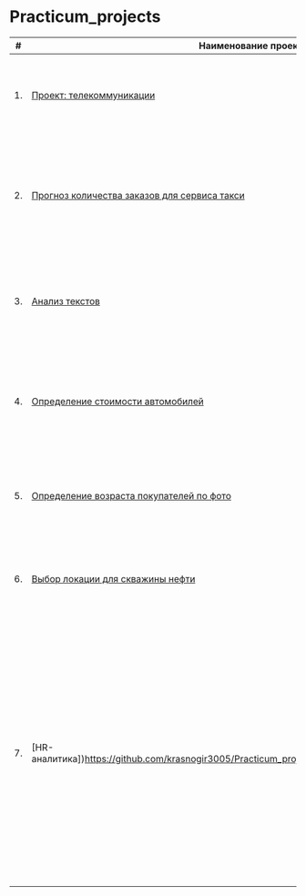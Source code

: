 # Practicum_projects
| #    | Наименование проекта| Описание | Стек         |
| ---- | -------------------- | -------- | ------------|
| 1.   | [Проект: телекоммуникации](https://github.com/krasnogir3005/Practicum_projects/blob/main/Проект%20телекоммуникации.ipynb) | Модель, которая предсказывает, разорвёт ли абонент договор.| python, pandas, numpy, sklearn, matplotlib, LabelEncoder, Catboost, RandomForest, LGBM|
| 2.   | [Прогноз количества заказов для сервиса такси](https://github.com/krasnogir3005/Practicum_projects/blob/main/Прогнозирование%20заказов%20такси%20-%20временные%20ряды.ipynb) | Прогноз количества заказов <br/>для сервиса такси с целью более точного планирования количества доступных <br/>автомобилей | python, pandas, numpy, statsmodels, sklearn, CatBoost, matplotlib, Catboost, RandomForest, LGBM, временные ряды |
| 3.   | [Анализ текстов](https://github.com/krasnogir3005/Practicum_projects/blob/main/Проект%20для%20Викишоп%20-%20машинное%20обучение%20текстов.ipynb) | Анализ комментариев пользователей на токсичность             | python, pandas, numpy, nltk, sklearn, WordCloud, WordNetLemmatizer, CatBoost, DecisionTree, Логистическая регрессия|
| 4.   | [Определение стоимости автомобилей](https://github.com/krasnogir3005/Practicum_projects/blob/main/Определение%20стоимости%20автомобиля.ipynb) | Сервис по продаже автомобилей с пробегом «Не бит, не крашен» разрабатывает приложение для привлечения новых клиентов| python, pandas, numpy, sklearn, ColumnTransformer, Pipeline, LinearRegression, CatBoost, LGBM, RandomizedSearch|
| 5.   | [Определение возраста покупателей по фото](https://github.com/krasnogir3005/Practicum_projects/blob/main/Определение%20возраста%20покупателя%20по%20фото.ipynb) | Необходимо построить модель, которая по фотографии определит приблизительный возраст человека.| python, pandas, numpy, sklearn, ImageDataGenerator, tensorflow, keras|
| 6.   | [Выбор локации для скважины нефти](https://github.com/krasnogir3005/Practicum_projects/blob/main/Выбор%20локации%20для%20скважины.ipynb) | Необходимо построить модель для определения региона, где добыча принесёт наибольшую прибыль.| python, pandas, numpy, sklearn, BootStrap, LinearRegression|
| 7.   | [HR-аналитика])https://github.com/krasnogir3005/Practicum_projects/blob/main/HR%20аналитика.ipynb) | Ставятся задачи построить модель, которая сможет предсказать уровень удовлетворённости сотрудника на основе данных заказчика и модель, которая сможет на основе данных заказчика предсказать то, что сотрудник уволится из компании. python, pandas, numpy, sklearn, phik, Pipeline,  LogisticRegression, SVR, DecisionTree, RandomizedSearch, GridSearch|

